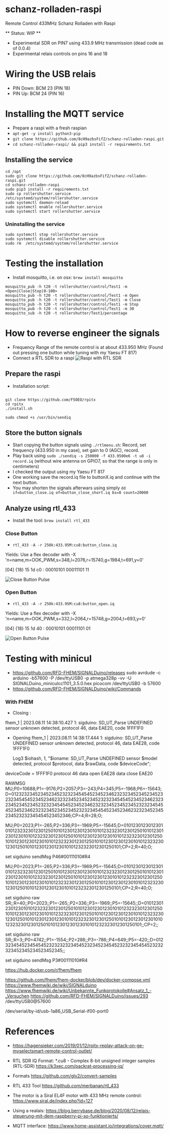 # schanz-rolladen-raspi
Remote Control 433MHz Schanz Rolladen with Raspi

** Status: WIP **

- Experimental SDR on PIN7 using 433.9 MHz transmission (dead code as of 0.0.4)
- Experimental relais controls on pins 16 and 18


# Wiring the USB relais
+ PIN Down: BCM 23 (PIN 18)
+ PIN Up: BCM 24 (PIN 16)


# Installing the MQTT service
+ Prepare a raspi with a fresh raspian
+ `apt-get -y install python3-pip`
+ `git clone https://github.com/8cH9azbsFifZ/schanz-rolladen-raspi.git`
+ `cd schanz-rolladen-raspi/ && pip3 install -r requirements.txt`

## Installing the service
```
cd /opt
sudo git clone https://github.com/8cH9azbsFifZ/schanz-rolladen-raspi.git
cd schanz-rolladen-raspi
sudo pip3 install -r requirements.txt
sudo cp rollershutter.service /etc/systemd/system/rollershutter.service
sudo systemctl daemon-reload
sudo systemctl enable rollershutter.service
sudo systemctl start rollershutter.service

```

### Uninstalling the service
```
sudo systemctl stop rollershutter.service
sudo systemctl disable rollershutter.service
sudo rm  /etc/systemd/system/rollershutter.service
```

# Testing the installation
+ Install mosquitto, i.e. on osx: `brew install mosquitto`
```
mosquitto_pub -h t20 -t rollershutter/control/Test1 -m <Open|Close|Stop|0-100>
mosquitto_pub -h t20 -t rollershutter/control/Test1 -m Open
mosquitto_pub -h t20 -t rollershutter/control/Test1 -m Close
mosquitto_pub -h t20 -t rollershutter/control/Test1 -m Stop
mosquitto_pub -h t20 -t rollershutter/control/Test1 -m 30
mosquitto_sub -h t20 -t rollershutter/Test1/percentage
```


# How to reverse engineer the signals

+ Frequency Range of the remote control is at about 433.950 MHz (Found out pressing one button while tuning with my Yaesu FT 817)
+ Connect a RTL SDR to a raspi
![Raspi with RTL SDR](doc/raspi_rtl.png)

## Prepare the raspi
+ Installation script: 

```

git clone https://github.com/F5OEO/rpitx
cd rpitx
./install.sh

sudo chmod +s /usr/bin/sendiq

```

## Store the button signals
+ Start copying the button signals using `./rtlmenu.sh`: Record, set frequency (433.950 in my case), set gain to 0 (AGC), record.
+ Play back using `sudo ./sendiq -s 250000 -f 433.9500e6 -t u8 -i record.iq` (without wire antenna on GPIO7, so that the range is only in centimeters)
+ I checked the output using my Yaesu FT 817
+ One working save the record.iq file to buttonX.iq and continue with the next button.
+ You may shorten the signals afterwars using simply `dd if=button_close.iq of=button_close_short.iq bs=8 count=20000`

## Analyze using rtl_433
+ Install the tool: `brew install rtl_433`

### Close Button
+ `rtl_433 -A -r 250k:433.95M:cu8:button_close.iq`

Yields: Use a flex decoder with -X 'n=name,m=OOK_PWM,s=348,l=2076,r=15740,g=1984,t=691,y=0'

  [04] {18} 15 1d c0  : 00010101 00011101 11

![Close Button Pulse](doc/pulse_close.png)

### Open Button
+ `rtl_433 -A -r 250k:433.95M:cu8:button_open.iq`

Yields: Use a flex decoder with -X 'n=name,m=OOK_PWM,s=332,l=2064,r=15748,g=2004,t=693,y=0'

  [04] {18} 15 1d 40  : 00010101 00011101 01

![Open Button Pulse](doc/pulse_open.png)




# Testing with minicul
- https://github.com/RFD-FHEM/SIGNALDuino/releases
sudo avrdude -c arduino -b57600 -P /dev/ttyUSB0 -p atmega328p -vv -U SIGNALDuino_miniculcc1101_3.5.0.hex
picocom /dev/ttyUSB0 -b 57600
- https://github.com/RFD-FHEM/SIGNALDuino/wiki/Commands


### With FHEM
- Closing :

fhem_1  | 2023.08.11 14:38:10.427 1: sigduino: SD_UT_Parse UNDEFINED sensor unknown detected, protocol 46, data EAE20, code 1FFF1F0

- Opening
fhem_1  | 2023.08.11 14:38:17.444 1: sigduino: SD_UT_Parse UNDEFINED sensor unknown detected, protocol 46, data EAE28, code 1FFF1F0



    Log3 $iohash, 1, "$ioname: SD_UT_Parse UNDEFINED sensor $model detected, protocol $protocol, data $rawData, code $deviceCode";


deviceCode = 1FFF1F0
protocol 46
data open EAE28
data close EAE20


RAWMSG
MU;P0=10688;P1=-9176;P2=2057;P3=-243;P4=345;P5=-1968;P6=-15643;D=01232323452345234523232345454523452346232323452345234523232345454523452346232323452345234523232345454523452346232323452345234523232345454523452346232323452345234523232345454523452346232323452345234523232345454523452346232323452345234523232345454523452346;CP=4;R=28;O;

MU;P0=2023;P1=-265;P2=336;P3=-1969;P5=-15645;D=01012301230123010101232323012301250101012301230123010101232323012301250101012301230123010101232323012301250101012301230123010101232323012301250101012301230123010101232323012301250101012301230123010101232323012301250101012301230123010101232323012301250101;CP=2;R=40;O;



set sigduino sendMsg P46#00111010#R4



MU;P0=2023;P1=-265;P2=336;P3=-1969;P5=-15645;D=01012301230123010101232323012301250101012301230123010101232323012301250101012301230123010101232323012301250101012301230123010101232323012301250101012301230123010101232323012301250101012301230123010101232323012301250101012301230123010101232323012301250101;CP=2;R=40;O;


set sigduino raw SR;;R=40;;P0=2023;;P1=-265;;P2=336;;P3=-1969;;P5=-15645;;D=01012301230123010101232323012301250101012301230123010101232323012301250101012301230123010101232323012301250101012301230123010101232323012301250101012301230123010101232323012301250101012301230123010101232323012301250101012301230123010101232323012301250101;;CP=2;;


set sigduino raw SR;;R=3;;P0=4742;;P1=-1554;;P2=286;;P3=-786;;P4=649;;P5=-420;;D=0123234545234545452323232323454523234523454523232345454523232323452345234523452345;;


set sigduino sendMsg P3#00111010#R4



https://hub.docker.com/r/fhem/fhem

https://github.com/fhem/fhem-docker/blob/dev/docker-compose.yml
https://www.fhemwiki.de/wiki/SIGNALduino
https://www.fhemwiki.de/wiki/Unbekannte_Funkprotokolle#Ansatz_1_-_Versuchen
https://github.com/RFD-FHEM/SIGNALDuino/issues/293
/dev/ttyUSB0@57600

/dev/serial/by-id/usb-1a86_USB_Serial-if00-port0


# References
- https://hagensieker.com/2019/01/12/rpitx-replay-attack-on-ge-myselectsmart-remote-control-outlet/
- RTL SDR IQ Format: *.cu8 - Complex 8-bit unsigned integer samples (RTL-SDR) https://k3xec.com/packrat-processing-iq/
- Formats https://github.com/glv2/convert-samples
- RTL 433 Tool https://github.com/merbanan/rtl_433
- The motor is a Siral EL4F motor with 433 MHz remote control: https://www.siral.de/index.php?id=127

- Using a realais: https://blog.berrybase.de/blog/2020/08/12/relais-steuerung-mit-dem-raspberry-pi-so-funktionierts/
- MQTT interface: https://www.home-assistant.io/integrations/cover.mqtt/
